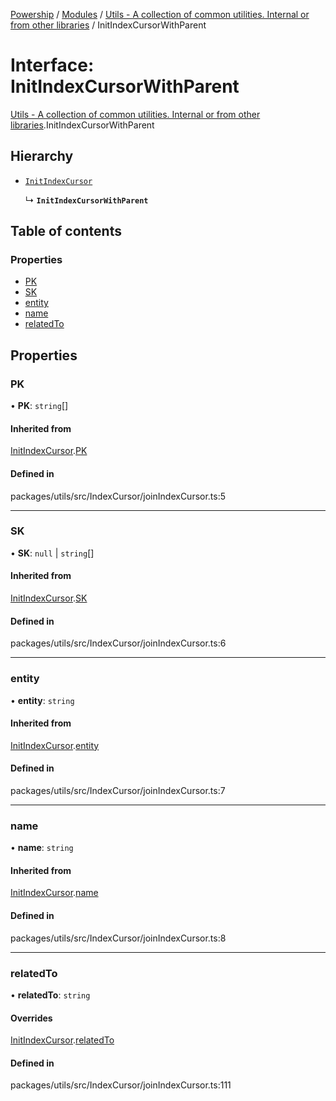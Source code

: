 [Powership](../README.md) / [Modules](../modules.md) / [Utils - A collection of common utilities. Internal or from other libraries](../modules/Utils___A_collection_of_common_utilities__Internal_or_from_other_libraries.md) / InitIndexCursorWithParent

# Interface: InitIndexCursorWithParent

[Utils - A collection of common utilities. Internal or from other libraries](../modules/Utils___A_collection_of_common_utilities__Internal_or_from_other_libraries.md).InitIndexCursorWithParent

## Hierarchy

- [`InitIndexCursor`](Utils___A_collection_of_common_utilities__Internal_or_from_other_libraries.InitIndexCursor.md)

  ↳ **`InitIndexCursorWithParent`**

## Table of contents

### Properties

- [PK](Utils___A_collection_of_common_utilities__Internal_or_from_other_libraries.InitIndexCursorWithParent.md#pk)
- [SK](Utils___A_collection_of_common_utilities__Internal_or_from_other_libraries.InitIndexCursorWithParent.md#sk)
- [entity](Utils___A_collection_of_common_utilities__Internal_or_from_other_libraries.InitIndexCursorWithParent.md#entity)
- [name](Utils___A_collection_of_common_utilities__Internal_or_from_other_libraries.InitIndexCursorWithParent.md#name)
- [relatedTo](Utils___A_collection_of_common_utilities__Internal_or_from_other_libraries.InitIndexCursorWithParent.md#relatedto)

## Properties

### PK

• **PK**: `string`[]

#### Inherited from

[InitIndexCursor](Utils___A_collection_of_common_utilities__Internal_or_from_other_libraries.InitIndexCursor.md).[PK](Utils___A_collection_of_common_utilities__Internal_or_from_other_libraries.InitIndexCursor.md#pk)

#### Defined in

packages/utils/src/IndexCursor/joinIndexCursor.ts:5

___

### SK

• **SK**: ``null`` \| `string`[]

#### Inherited from

[InitIndexCursor](Utils___A_collection_of_common_utilities__Internal_or_from_other_libraries.InitIndexCursor.md).[SK](Utils___A_collection_of_common_utilities__Internal_or_from_other_libraries.InitIndexCursor.md#sk)

#### Defined in

packages/utils/src/IndexCursor/joinIndexCursor.ts:6

___

### entity

• **entity**: `string`

#### Inherited from

[InitIndexCursor](Utils___A_collection_of_common_utilities__Internal_or_from_other_libraries.InitIndexCursor.md).[entity](Utils___A_collection_of_common_utilities__Internal_or_from_other_libraries.InitIndexCursor.md#entity)

#### Defined in

packages/utils/src/IndexCursor/joinIndexCursor.ts:7

___

### name

• **name**: `string`

#### Inherited from

[InitIndexCursor](Utils___A_collection_of_common_utilities__Internal_or_from_other_libraries.InitIndexCursor.md).[name](Utils___A_collection_of_common_utilities__Internal_or_from_other_libraries.InitIndexCursor.md#name)

#### Defined in

packages/utils/src/IndexCursor/joinIndexCursor.ts:8

___

### relatedTo

• **relatedTo**: `string`

#### Overrides

[InitIndexCursor](Utils___A_collection_of_common_utilities__Internal_or_from_other_libraries.InitIndexCursor.md).[relatedTo](Utils___A_collection_of_common_utilities__Internal_or_from_other_libraries.InitIndexCursor.md#relatedto)

#### Defined in

packages/utils/src/IndexCursor/joinIndexCursor.ts:111
